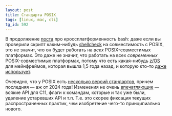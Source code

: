```yaml
---
layout: post
title: Стандарты POSIX
tags: [linux, mac, cli]
tg_id: 592
---
```

В продолжение [поста](/2024/12/26/bash-crossplatform.html) про кроссплатформенность bash: даже если вы проверили скрипт каким-нибудь [shellcheck](https://github.com/koalaman/shellcheck) на совместимость с POSIX, это не значит, что он будет работать на _всех_ POSIX-совместимых платформах. Это даже не значит, что работать на всех _современных_ POSIX-совместимых платформах, потому что есть какая-нибудь [z/OS](https://www.ibm.com/docs/en/zos/3.1.0?topic=cc-zos-unix-system-services) для мейнфреймов, которая вышла 1,5 года назад, и которую кто-то [даже использует](https://github.com/gradle/gradle/issues/32153).

Очевидно, что у POSIX есть [несколько версий стандартов](https://pubs.opengroup.org/onlinepubs/9799919799/), причем последняя — аж от 2024 года! Изменения не очень [впечатляющие](https://sortix.org/blog/posix-2024/) — всякие API для C11, флаги к командам, которые и так уже были, удаление устаревших API и т.п. Т.е. это скорее фиксация текущих распространенных практик, чем изобретение чего-то принципиально нового.


